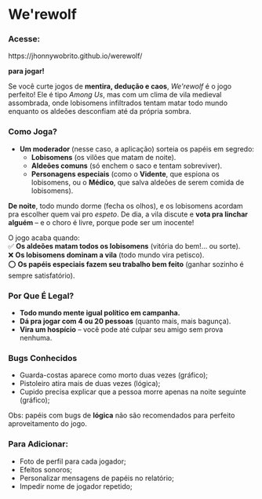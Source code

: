 <h1>We'rewolf</h1>
<h3>Acesse:</h3>
https://jhonnywobrito.github.io/werewolf/ <br>

**para jogar!**

Se você curte jogos de **mentira, dedução e caos**, *We'rewolf* é o jogo perfeito! Ele é tipo *Among Us*, mas com um clima de vila medieval assombrada, onde lobisomens infiltrados tentam matar todo mundo enquanto os aldeões desconfiam até da própria sombra.  

### **Como Joga?**  
- **Um moderador** (nesse caso, a aplicação) sorteia os papéis em segredo:  
  - **Lobisomens** (os vilões que matam de noite).  
  - **Aldeões comuns** (só enchem o saco e tentam sobreviver).  
  - **Personagens especiais** (como o **Vidente**, que espiona os lobisomens, ou o **Médico**, que salva aldeões de serem comida de lobisomens).  

**De noite**, todo mundo dorme (fecha os olhos), e os lobisomens acordam pra escolher quem vai pro *espeto*. De dia, a vila discute e **vota pra linchar alguém** – e o choro é livre, porque pode ser um inocente!  

O jogo acaba quando:  
✅ **Os aldeões matam todos os lobisomens** (vitória do bem!... ou sorte).  
❌ **Os lobisomens dominam a vila** (todo mundo vira petisco). <br>
⭕️ **Os papéis especiais fazem seu trabalho bem feito** (ganhar sozinho é sempre satisfatório).

### **Por Que É Legal?**  
- **Todo mundo mente igual político em campanha.**  
- **Dá pra jogar com 4 ou 20 pessoas** (quanto mais, mais bagunça).  
- **Vira um hospício** – você pode até culpar seu amigo sem prova nenhuma.

### Bugs Conhecidos
- Guarda-costas aparece como morto duas vezes (gráfico);
- Pistoleiro atira mais de duas vezes (lógica);
- Cupido precisa explicar que a pessoa morre apenas na noite seguinte (gráfico);

Obs: papéis com bugs de **lógica** não são recomendados para perfeito aproveitamento do jogo.

### Para Adicionar:
- Foto de perfil para cada jogador;
- Efeitos sonoros;
- Personalizar mensagens de papéis no relatório;
- Impedir nome de jogador repetido;
